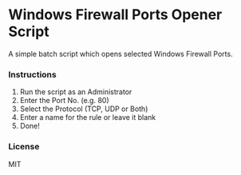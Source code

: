 # Windows Firewall Ports Opener Script

A simple batch script which opens selected Windows Firewall Ports.

### Instructions
 1. Run the script as an Administrator
 2. Enter the Port No. (e.g. 80)
 3. Select the Protocol (TCP, UDP or Both)
 4. Enter a name for the rule or leave it blank
 5. Done!


### License
MIT
